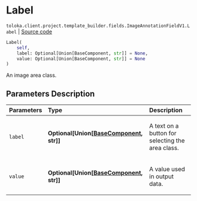 # Label
`toloka.client.project.template_builder.fields.ImageAnnotationFieldV1.Label` | [Source code](https://github.com/Toloka/toloka-kit/blob/v1.2.2/src/client/project/template_builder/fields.py#L271)

```python
Label(
    self,
    label: Optional[Union[BaseComponent, str]] = None,
    value: Optional[Union[BaseComponent, str]] = None
)
```

An image area class.

## Parameters Description

| Parameters | Type | Description |
| :----------| :----| :-----------|
`label`|**Optional\[Union\[[BaseComponent](toloka.client.project.template_builder.base.BaseComponent.md), str\]\]**|<p>A text on a button for selecting the area class.</p>
`value`|**Optional\[Union\[[BaseComponent](toloka.client.project.template_builder.base.BaseComponent.md), str\]\]**|<p>A value used in output data.</p>
